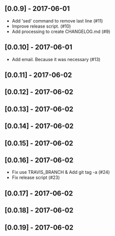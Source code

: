 ## [0.0.9] - 2017-06-01
- Add 'sed' command to remove last line (#11)
- Improve release script. (#10)
- Add processing to create CHANGELOG.md  (#9)
## [0.0.10] - 2017-06-01
- Add email. Because it was necessary (#13)
## [0.0.11] - 2017-06-02
## [0.0.12] - 2017-06-02
## [0.0.13] - 2017-06-02
## [0.0.14] - 2017-06-02
## [0.0.15] - 2017-06-02
## [0.0.16] - 2017-06-02
- Fix use TRAVIS_BRANCH & Add git tag -a (#24)
- Fix release script (#23)
## [0.0.17] - 2017-06-02
## [0.0.18] - 2017-06-02
## [0.0.19] - 2017-06-02
